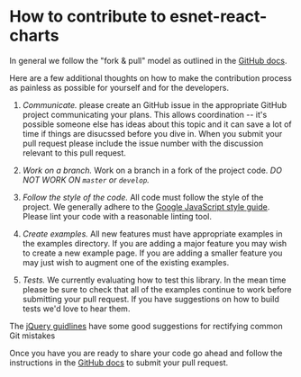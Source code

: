# How to contribute to esnet-react-charts

In general we follow the "fork & pull" model as outlined in the
[GitHub docs](https://help.github.com/articles/using-pull-requests/).

Here are a few additional thoughts on how to make the contribution process as
painless as possible for yourself and for the developers.

1. *Communicate.* please create an GitHub issue in the appropriate GitHub
project communicating your plans.  This allows coordination -- it's possible
someone else has ideas about this topic and it can save a lot of time if
things are disucssed before you dive in. When you submit your pull request
please include the issue number with the discussion relevant to this pull
request.

2. *Work on a branch.* Work on a branch in a fork of the project code. *DO NOT
WORK ON `master` or `develop`.*

3. *Follow the style of the code.* All code must follow the style of the
project. We generally adhere to the [Google JavaScript style
guide](https://google-styleguide.googlecode.com/svn/trunk/javascriptguide.xml).
Please lint your code with a reasonable linting tool.

4. *Create examples.* All new features must have appropriate examples in the
examples directory. If you are adding a major feature you may wish to create a
new example page.  If you are adding a smaller feature you may just wish to
augment one of the existing examples.

5. *Tests.* We currently evaluating how to test this library. In the mean time
please be sure to check that all of the examples continue to work before
submitting your pull request. If you have suggestions on how to build tests
we'd love to hear them.

The [jQuery guidlines](http://contribute.jquery.org/commits-and-pull-requests/)
have some good suggestions for rectifying common Git mistakes

Once you have you are ready to share your code go ahead and follow the
instructions in the [GitHub
docs](https://help.github.com/articles/using-pull-requests/) to submit your
pull request.
